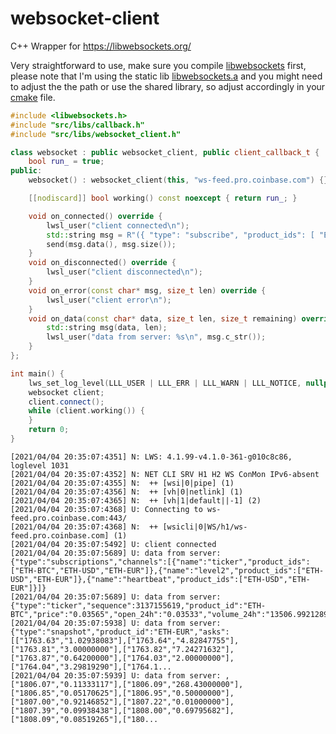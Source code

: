 # websocket-client
C++ Wrapper for https://libwebsockets.org/

Very straightforward to use, make sure you compile [libwebsockets](https://github.com/warmcat/libwebsockets) first, please note that I'm using the static lib [libwebsockets.a](https://github.com/maurodelazeri/websocket-client/blob/master/CMakeLists.txt#L22) and you might need to adjust the the path or use the shared library, so adjust accordingly in your [cmake](https://github.com/maurodelazeri/websocket-client/blob/master/CMakeLists.txt) file.


```c++
#include <libwebsockets.h>
#include "src/libs/callback.h"
#include "src/libs/websocket_client.h"

class websocket : public websocket_client, public client_callback_t {
    bool run_ = true;
public:
    websocket() : websocket_client(this, "ws-feed.pro.coinbase.com") {}

    [[nodiscard]] bool working() const noexcept { return run_; }

    void on_connected() override {
        lwsl_user("client connected\n");
        std::string msg = R"({ "type": "subscribe", "product_ids": [ "ETH-USD", "ETH-EUR" ], "channels": [ "level2", "heartbeat", { "name": "ticker", "product_ids": [ "ETH-BTC", "ETH-USD" ] } ] })";
        send(msg.data(), msg.size());
    }
    void on_disconnected() override {
        lwsl_user("client disconnected\n");
    }
    void on_error(const char* msg, size_t len) override {
        lwsl_user("client error\n");
    }
    void on_data(const char* data, size_t len, size_t remaining) override {
        std::string msg(data, len);
        lwsl_user("data from server: %s\n", msg.c_str());
    }
};

int main() {
    lws_set_log_level(LLL_USER | LLL_ERR | LLL_WARN | LLL_NOTICE, nullptr);
    websocket client;
    client.connect();
    while (client.working()) {
    }
    return 0;
}
```

```
[2021/04/04 20:35:07:4351] N: LWS: 4.1.99-v4.1.0-361-g010c8c86, loglevel 1031
[2021/04/04 20:35:07:4352] N: NET CLI SRV H1 H2 WS ConMon IPv6-absent
[2021/04/04 20:35:07:4355] N:  ++ [wsi|0|pipe] (1)
[2021/04/04 20:35:07:4356] N:  ++ [vh|0|netlink] (1)
[2021/04/04 20:35:07:4365] N:  ++ [vh|1|default||-1] (2)
[2021/04/04 20:35:07:4368] U: Connecting to ws-feed.pro.coinbase.com:443/
[2021/04/04 20:35:07:4368] N:  ++ [wsicli|0|WS/h1/ws-feed.pro.coinbase.com] (1)
[2021/04/04 20:35:07:5492] U: client connected
[2021/04/04 20:35:07:5689] U: data from server: {"type":"subscriptions","channels":[{"name":"ticker","product_ids":["ETH-BTC","ETH-USD","ETH-EUR"]},{"name":"level2","product_ids":["ETH-USD","ETH-EUR"]},{"name":"heartbeat","product_ids":["ETH-USD","ETH-EUR"]}]}
[2021/04/04 20:35:07:5689] U: data from server: {"type":"ticker","sequence":3137155619,"product_id":"ETH-BTC","price":"0.03565","open_24h":"0.03533","volume_24h":"13506.99212892","low_24h":"0.03492","high_24h":"0.03596","volume_30d":"631591.13023732","best_bid":"0.03564","best_ask...
[2021/04/04 20:35:07:5938] U: data from server: {"type":"snapshot","product_id":"ETH-EUR","asks":[["1763.63","1.02938083"],["1763.64","4.82847755"],["1763.81","3.00000000"],["1763.82","7.24271632"],["1763.87","0.64200000"],["1764.03","2.00000000"],["1764.04","3.29819290"],["1764.1...
[2021/04/04 20:35:07:5939] U: data from server: ,["1806.07","0.11333117"],["1806.09","268.43000000"],["1806.85","0.05170625"],["1806.95","0.50000000"],["1807.00","0.92146852"],["1807.22","0.01000000"],["1807.39","0.09938438"],["1808.00","0.69795682"],["1808.09","0.08519265"],["180...
````
